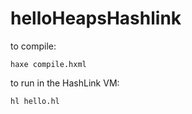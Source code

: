 # helloHeapsHashlink

to compile:

```
haxe compile.hxml
```

to run in the HashLink VM:
```
hl hello.hl
```
